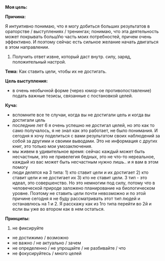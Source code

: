 **Моя цель:**

**Причина:**

Я интуитивно понимаю, что я могу добиться больших результатов в ораторстве / выступлениях / тренингах; понимаю, что эта деятельность может покрывать большУю часть моих потребностей, причем очень эффективно. И поэтому сейчас есть сильное желание начать двигаться в этом направлении.

1. Получить ответ извне, который даст внутр. силу, заряд, положительный настрой.

**Тема:** Как ставить цели, чтобы их не достигать.

**Цель выступления:** 

- в очень необычной форме (через юмор-ое противопоставление) подать важные тезисы, связанные с постановкой целей.


**Куча:**

- вспомните все те случаи, когда вы не достигали цель и когда вы достигали цель
- последние лет 6 я очень успешно не достигал целей, но это как то само получалось, я не знал как это работает, не было понимания. И сегодня я хочу поделиться с вами результатом своих наблюдений за собой за другими и своими выводами. Это не информация с других книг, это только мои умозаключения.
- мы живем в удивительное время: сейчас каждый может быть несчастным, это не привелегия бедных, это не что-то нереальное, каждый из вас может быть несчастным нужно лишь.. и я вам в этом помогу
- люди делятся на 3 типа: 1) кто ставит цели и их достигает 2) кто ставит цели и не достигает их 3) кто не ставит цели. 3 тип - это идеал, это совершенство. Но это немногим под силу, потому что в человеческой природе заложено планирование на биологическом уровне. Поэтому не ставить цели почти невозможно и по этой причине сегодня я не буду рассматривать этот тип людей и останавлюсь на 1 и 2. Я расскажу как из 1го типа перейти во 2й и если вы уже во втором как в нем остаться.


**Принципы:**

1. не фиксируйте
- не достижимо / возможно
- не важно / не актуально / зачем
- не определенно / не упрощайте / не разбивайте / что
- не фокусируйтесь / много целей


